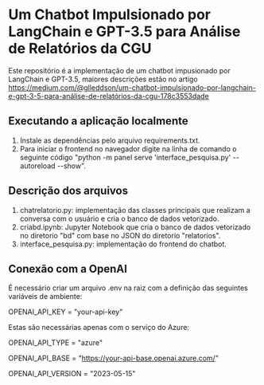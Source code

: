 # Um Chatbot Impulsionado por LangChain e GPT-3.5 para Análise de Relatórios da CGU

Este repositório é a implementação de um chatbot impusionado por LangChain e GPT-3.5, maiores descrições estão no artigo https://medium.com/@glleddson/um-chatbot-impulsionado-por-langchain-e-gpt-3-5-para-análise-de-relatórios-da-cgu-178c3553dade

## Executando a aplicação localmente

1. Instale as dependências pelo arquivo requirements.txt.
2. Para iniciar o frontend no navegador digite na linha de comando o seguinte código "python -m panel serve 'interface_pesquisa.py' --autoreload --show".

## Descrição dos arquivos
1. chatrelatorio.py: implementação das classes principais que realizam a conversa com o usuário e cria o banco de dados vetorizado.
2. criabd.ipynb: Jupyter Notebook que cria o banco de dados vetorizado no diretorio "bd" com base no JSON do diretorio "relatorios".
3. interface_pesquisa.py: implementação do frontend do chatbot.

## Conexão com a OpenAI 

É necessário criar um arquivo .env na raiz com a definição das seguintes variáveis de ambiente:

OPENAI_API_KEY = "your-api-key" 

Estas são necessárias apenas com o serviço do Azure:

OPENAI_API_TYPE = "azure"

OPENAI_API_BASE = "https://your-api-base.openai.azure.com/"

OPENAI_API_VERSION = "2023-05-15"